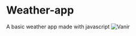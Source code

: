 # Weather-app
A basic weather app made with javascript 
![Vanir](https://user-images.githubusercontent.com/88636615/185956712-18534bbb-ef9b-4620-aa0a-ae7804bfbc69.png)
